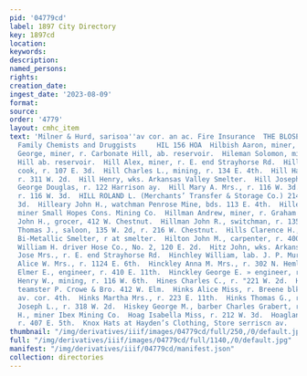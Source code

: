 ```yaml
---
pid: '04779cd'
label: 1897 City Directory
key: 1897cd
location: 
keywords: 
description: 
named_persons: 
rights: 
creation_date: 
ingest_date: '2023-08-09'
format: 
source: 
order: '4779'
layout: cmhc_item
text: 'Milner & Hurd, sarisoa''av cor. an ac. Fire Insurance  THE BLOSE DRUG CO, sx:''Popss,
  Family Chemists and Druggists     HIL 156 HOA  Hilbish Aaron, miner, r. 226 E. 5th.  Hileman
  George, miner, r. Carbonate Hill, ab. reservoir.  Hileman Solomon, miner, r. Carbonate
  Hill ab. reservoir.  Hill Alex, miner, r. E. end Strayhorse Rd.  Hill Charles F.,
  cook, r. 107 E. 3d.  Hill Charles L., mining, r. 134 E. 4th.  Hill Hannibal 8.,
  r. 311 W. 2d.  Hill Henry, wks. Arkansas Valley Smelter.  Hill Joseph R.,teamster
  George Douglas, r. 122 Harrison ay.  Hill Mary A. Mrs., r. 116 W. 3d.  Hill Robert,
  r. 116 W. 3d.  HILL ROLAND L. (Merchants’ Transfer & Storage Co.) 214 and 216 E.
  3d.  Hilleary John H., watchman Penrose Mine, bds. 113 E. 4th.  Hillegass George,
  miner Small Hopes Cons. Mining Co.  Hillman Andrew, miner, r. Graham Pk.  Hillman
  John H., grocer, 412 W. Chestnut.  Hillman John R., switchman, r. 135 W. 2d.  Hillman
  Thomas J., saloon, 135 W. 2d, r. 216 W. Chestnut.  Hills Clarence H., night watchman
  Bi-Metallic Smelter, r at smelter.  Hilton John M., carpenter, r. 400 W. 6th.  Hilton
  William H. driver Hose Co., No. 2, 120 E. 2d.  Hitz John, wks. Arkansas Valley Smelter.  Hiimangel
  Jose Mrs., r. E. end Strayhorse Rd.  Hinchley William, lab. J. P. Murray.  Hinckley
  Alice W. Mrs., r. 1124 E. 6th.  Hinckley Anna M. Mrs., r. 302 N. Hemlock.  Hinckley
  Elmer E., engineer, r. 410 E. 11th.  Hinckley George E. » engineer, r. 116 W. 6th.  Hinckley
  Henry W., mining, r. 116 W. 6th.  Hines Charles C., r. "221 W. 2d.  Hines John,
  teamster P. Crowe & Bro. 412 W. Elm.  Hinks Alice Miss, r. Breene blk, Harrison
  av. cor. 4th.  Hinks Martha Mrs., r. 223 E. 11th.  Hinks Thomas G., r. 223 E. 11th.  Hinton
  Joseph L., r. 318 W. 2d.  Hiskey George M., barber Charles Grabert, r. 126 W. 4th.  Hite
  H., miner Ibex Mining Co.  Hoag Isabella Miss, r. 212 W. 3d.  Hoagland Fred, miner,
  r. 407 E. 5th.  Knox Hats at Hayden’s Clothing, Store serriscn av.       '
thumbnail: "/img/derivatives/iiif/images/04779cd/full/250,/0/default.jpg"
full: "/img/derivatives/iiif/images/04779cd/full/1140,/0/default.jpg"
manifest: "/img/derivatives/iiif/04779cd/manifest.json"
collection: directories
---
```

